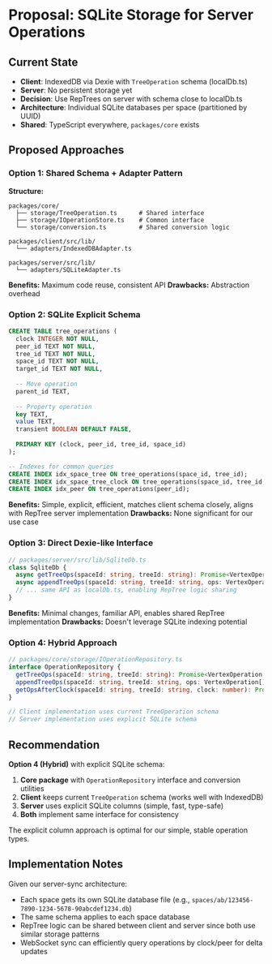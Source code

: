 # Proposal: SQLite Storage for Server Operations

## Current State
- **Client**: IndexedDB via Dexie with `TreeOperation` schema (localDb.ts)
- **Server**: No persistent storage yet
- **Decision**: Use RepTrees on server with schema close to localDb.ts
- **Architecture**: Individual SQLite databases per space (partitioned by UUID)
- **Shared**: TypeScript everywhere, `packages/core` exists

## Proposed Approaches

### Option 1: Shared Schema + Adapter Pattern

**Structure:**
```
packages/core/
  ├── storage/TreeOperation.ts      # Shared interface
  ├── storage/IOperationStore.ts    # Common interface
  └── storage/conversion.ts         # Shared conversion logic

packages/client/src/lib/
  └── adapters/IndexedDBAdapter.ts

packages/server/src/lib/
  └── adapters/SQLiteAdapter.ts
```

**Benefits:** Maximum code reuse, consistent API
**Drawbacks:** Abstraction overhead

### Option 2: SQLite Explicit Schema

```sql
CREATE TABLE tree_operations (
  clock INTEGER NOT NULL,
  peer_id TEXT NOT NULL,
  tree_id TEXT NOT NULL,
  space_id TEXT NOT NULL,
  target_id TEXT NOT NULL,
  
  -- Move operation
  parent_id TEXT,
  
  -- Property operation  
  key TEXT,
  value TEXT,
  transient BOOLEAN DEFAULT FALSE,
  
  PRIMARY KEY (clock, peer_id, tree_id, space_id)
);

-- Indexes for common queries
CREATE INDEX idx_space_tree ON tree_operations(space_id, tree_id);
CREATE INDEX idx_space_tree_clock ON tree_operations(space_id, tree_id, clock);
CREATE INDEX idx_peer ON tree_operations(peer_id);
```

**Benefits:** Simple, explicit, efficient, matches client schema closely, aligns with RepTree server implementation
**Drawbacks:** None significant for our use case

### Option 3: Direct Dexie-like Interface

```typescript
// packages/server/src/lib/SqliteDb.ts
class SqliteDb {
  async getTreeOps(spaceId: string, treeId: string): Promise<VertexOperation[]>
  async appendTreeOps(spaceId: string, treeId: string, ops: VertexOperation[]): Promise<void>
  // ... same API as localDb.ts, enabling RepTree logic sharing
}
```

**Benefits:** Minimal changes, familiar API, enables shared RepTree implementation
**Drawbacks:** Doesn't leverage SQLite indexing potential

### Option 4: Hybrid Approach

```typescript
// packages/core/storage/IOperationRepository.ts
interface OperationRepository {
  getTreeOps(spaceId: string, treeId: string): Promise<VertexOperation[]>
  appendTreeOps(spaceId: string, treeId: string, ops: VertexOperation[]): Promise<void>
  getOpsAfterClock(spaceId: string, treeId: string, clock: number): Promise<VertexOperation[]>
}

// Client implementation uses current TreeOperation schema
// Server implementation uses explicit SQLite schema
```

## Recommendation

**Option 4 (Hybrid)** with explicit SQLite schema:

1. **Core package** with `OperationRepository` interface and conversion utilities
2. **Client** keeps current `TreeOperation` schema (works well with IndexedDB)
3. **Server** uses explicit SQLite columns (simple, fast, type-safe)
4. **Both** implement same interface for consistency

The explicit column approach is optimal for our simple, stable operation types.

## Implementation Notes

Given our server-sync architecture:
- Each space gets its own SQLite database file (e.g., `spaces/ab/123456-7890-1234-5678-90abcdef1234.db`)
- The same schema applies to each space database
- RepTree logic can be shared between client and server since both use similar storage patterns
- WebSocket sync can efficiently query operations by clock/peer for delta updates 